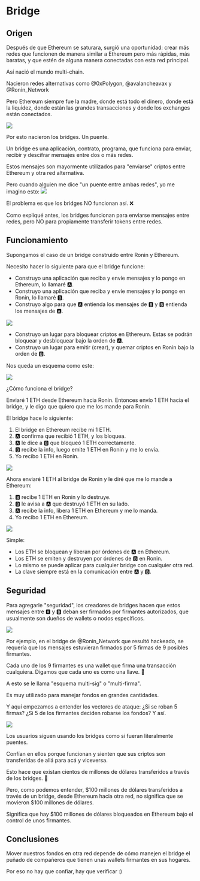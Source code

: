 # Bridge

## Origen

Después de que Ethereum se saturara, surgió una oportunidad: crear más redes que funcionen de manera similar a Ethereum pero más rápidas, más baratas, y que estén de alguna manera conectadas con esta red principal.

Así nació el mundo multi-chain. 

Nacieron redes alternativas como @0xPolygon, @avalancheavax y @Ronin_Network

Pero Ethereum siempre fue la madre, donde está todo el dinero, donde está la liquidez, donde están las grandes transacciones y donde los exchanges están conectados.

![](https://pbs.twimg.com/media/FPI3LmuWQAYyYHp?format=jpg&name=medium)

Por esto nacieron los bridges. Un puente.

Un bridge es una aplicación, contrato, programa, que funciona para enviar, recibir y descifrar mensajes entre dos o más redes.

Estos mensajes son mayormente utilizados para "enviarse" criptos entre Ethereum y otra red alternativa.

Pero cuando alguien me dice "un puente entre ambas redes", yo me imagino esto:
![](https://pbs.twimg.com/media/FPI3UWIXwAET88u?format=jpg&name=small)

El problema es que los bridges NO funcionan así. ❌

Como expliqué antes, los bridges funcionan para enviarse mensajes entre redes, pero NO para propiamente transferir tokens entre redes.

## Funcionamiento

Supongamos el caso de un bridge construido entre Ronin y Ethereum.

Necesito hacer lo siguiente para que el bridge funcione:

- Construyo una aplicación que reciba y envíe mensajes y lo pongo en Ethereum, lo llamaré 🅰️.
- Construyo una aplicación que reciba y envíe mensajes y lo pongo en Ronin, lo llamaré 🅱️.
- Construyo algo para que 🅰️ entienda los mensajes de 🅱️ y 🅱️ entienda los mensajes de 🅰️.

![](https://pbs.twimg.com/media/FPI3f17XoAEKewf?format=jpg&name=medium)

- Construyo un lugar para bloquear criptos en Ethereum. Estas se podrán bloquear y desbloquear bajo la orden de 🅰️.
- Construyo un lugar para emitir (crear), y quemar criptos en Ronin bajo la orden de 🅱️.

Nos queda un esquema como este:

![](https://pbs.twimg.com/media/FPI3nRfXsAEM0av?format=jpg&name=medium)

¿Cómo funciona el bridge?

Enviaré 1 ETH desde Ethereum hacia Ronin. Entonces envío 1 ETH hacia el bridge, y le digo que quiero que me los mande para Ronin.

El bridge hace lo siguiente:

1. El bridge en Ethereum recibe mi 1 ETH.
1. 🅰️ confirma que recibió 1 ETH, y los bloquea.
1. 🅰️ le dice a 🅱️ que bloqueó 1 ETH correctamente.
1. 🅱️ recibe la info, luego emite 1 ETH en Ronin y me lo envía.
1. Yo recibo 1 ETH en Ronin.

![](https://pbs.twimg.com/media/FPI3v2bXEAsIh6Q?format=jpg&name=medium)

Ahora enviaré 1 ETH al bridge de Ronin y le diré que me lo mande a Ethereum:

1. 🅱️ recibe 1 ETH en Ronin y lo destruye.
1. 🅱️ le avisa a 🅰️ que destruyó 1 ETH en su lado.
1. 🅰️ recibe la info, libera 1 ETH en Ethereum y me lo manda.
1. Yo recibo 1 ETH en Ethereum.

![](https://pbs.twimg.com/media/FPI31mtXoAAALDm?format=jpg&name=medium)

Simple:

- Los ETH se bloquean y liberan por órdenes de 🅰️ en Ethereum.
- Los ETH se emiten y destruyen por órdenes de 🅱️ en Ronin.
- Lo mismo se puede aplicar para cualquier bridge con cualquier otra red.
- La clave siempre está en la comunicación entre 🅰️ y 🅱️.

## Seguridad

Para agregarle "seguridad", los creadores de bridges hacen que estos mensajes entre 🅰️ y 🅱️ deban ser firmados por firmantes autorizados, que usualmente son dueños de wallets o nodos específicos.

![](https://pbs.twimg.com/media/FPI36s9XIAkF3tN?format=jpg&name=medium)

Por ejemplo, en el bridge de @Ronin_Network que resultó hackeado, se requería que los mensajes estuvieran firmados por 5 firmas de 9 posibles firmantes.

Cada uno de los 9 firmantes es una wallet que firma una transacción cualquiera. Digamos que cada uno es como una llave. 🔐

A esto se le llama "esquema multi-sig" o "multi-firma".

Es muy utilizado para manejar fondos en grandes cantidades.

Y aquí empezamos a entender los vectores de ataque: ¿Si se roban 5 firmas? ¿Si 5 de los firmantes deciden robarse los fondos? Y así.

![](https://pbs.twimg.com/media/FPI4AtwWUAMzcTO?format=jpg&name=medium)

Los usuarios siguen usando los bridges como si fueran literalmente puentes.

Confían en ellos porque funcionan y sienten que sus criptos son transferidas de allá para acá y viceversa.

Esto hace que existan cientos de millones de dólares transferidos a través de los bridges. 🚨

Pero, como podemos entender, $100 millones de dólares transferidos a través de un bridge, desde Ethereum hacia otra red, no significa que se movieron $100 millones de dólares.

Significa que hay $100 millones de dólares bloqueados en Ethereum bajo el control de unos firmantes.

## Conclusiones

Mover nuestros fondos en otra red depende de cómo manejen el bridge el puñado de compañeros que tienen unas wallets firmantes en sus hogares.

Por eso no hay que confiar, hay que verificar :)